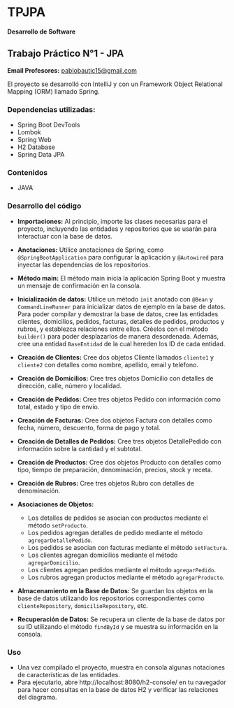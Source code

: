 # TPJPA
**Desarrollo de Software**

## Trabajo Práctico N°1 - JPA
**Email Profesores:** pablobautic15@gmail.com

El proyecto se desarrolló con IntelliJ y con un Framework Object Relational Mapping (ORM) llamado Spring.

### Dependencias utilizadas:
- Spring Boot DevTools
- Lombok
- Spring Web
- H2 Database
- Spring Data JPA

### Contenidos
- JAVA

### Desarrollo del código
- **Importaciones:** Al principio, importe las clases necesarias para el proyecto, incluyendo las entidades y repositorios que se usarán para interactuar con la base de datos.

- **Anotaciones:** Utilice anotaciones de Spring, como `@SpringBootApplication` para configurar la aplicación y `@Autowired` para inyectar las dependencias de los repositorios.

- **Método main:** El método main inicia la aplicación Spring Boot y muestra un mensaje de confirmación en la consola.

- **Inicialización de datos:** Utilice un método `init` anotado con `@Bean` y `CommandLineRunner` para inicializar datos de ejemplo en la base de datos. Para poder compilar y demostrar la base de datos, cree las entidades clientes, domicilios, pedidos, facturas, detalles de pedidos, productos y rubros, y establezca relaciones entre ellos. Créelos con el método `builder()` para poder desplazarlos de manera desordenada. Además, cree una entidad `BaseEntidad` de la cual hereden los ID de cada entidad.

- **Creación de Clientes:** Cree dos objetos Cliente llamados `cliente1` y `cliente2` con detalles como nombre, apellido, email y teléfono.

- **Creación de Domicilios:** Cree tres objetos Domicilio con detalles de dirección, calle, número y localidad.

- **Creación de Pedidos:** Cree tres objetos Pedido con información como total, estado y tipo de envío.

- **Creación de Facturas:** Cree dos objetos Factura con detalles como fecha, número, descuento, forma de pago y total.

- **Creación de Detalles de Pedidos:** Cree tres objetos DetallePedido con información sobre la cantidad y el subtotal.

- **Creación de Productos:** Cree dos objetos Producto con detalles como tipo, tiempo de preparación, denominación, precios, stock y receta.

- **Creación de Rubros:** Cree tres objetos Rubro con detalles de denominación.

- **Asociaciones de Objetos:**
  - Los detalles de pedidos se asocian con productos mediante el método `setProducto`.
  - Los pedidos agregan detalles de pedido mediante el método `agregarDetallePedido`.
  - Los pedidos se asocian con facturas mediante el método `setFactura`.
  - Los clientes agregan domicilios mediante el método `agregarDomicilio`.
  - Los clientes agregan pedidos mediante el método `agregarPedido`.
  - Los rubros agregan productos mediante el método `agregarProducto`.

- **Almacenamiento en la Base de Datos:** Se guardan los objetos en la base de datos utilizando los repositorios correspondientes como `clienteRepository`, `domicilioRepository`, etc.

- **Recuperación de Datos:** Se recupera un cliente de la base de datos por su ID utilizando el método `findById` y se muestra su información en la consola.

### Uso
- Una vez compilado el proyecto, muestra en consola algunas notaciones de características de las entidades.
- Para ejecutarlo, abre http://localhost:8080/h2-console/ en tu navegador para hacer consultas en la base de datos H2 y verificar las relaciones del diagrama.


